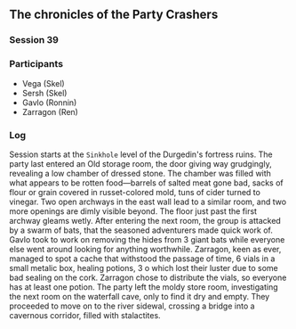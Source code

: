 ## The chronicles of the Party Crashers
### Session 39

### Participants
- Vega (Skel)
- Sersh (Skel)
- Gavlo (Ronnin)
- Zarragon (Ren)

### Log
Session starts at the `Sinkhole` level of the Durgedin's fortress ruins. 
The party last entered an Old storage room, the door giving way grudgingly, revealing a low chamber of dressed stone. 
The chamber was filled with what appears to be rotten food—barrels of salted meat gone bad, sacks of flour or grain covered in russet-colored mold, tuns of cider turned to vinegar.
Two open archways in the east wall lead to a similar room, and two more openings are dimly visible beyond. The floor just past the first archway gleams wetly. 
After entering the next room, the group is attacked by a swarm of bats, that the seasoned adventurers made quick work of.
Gavlo took to work on removing the hides from 3 giant bats while everyone else went around looking for anything worthwhile. 
Zarragon, keen as ever, managed to spot a cache that withstood the passage of time, 6 vials in a small metalic box, healing potions, 3 o which lost their luster due to some bad sealing on the cork. 
Zarragon chose to distribute the vials, so everyone has at least one potion.
The party left the moldy store room, investigating the next room on the waterfall cave, only to find it dry and empty. They proceeded to move on to the river sidewal, crossing a bridge into a cavernous corridor, filled with stalactites.
